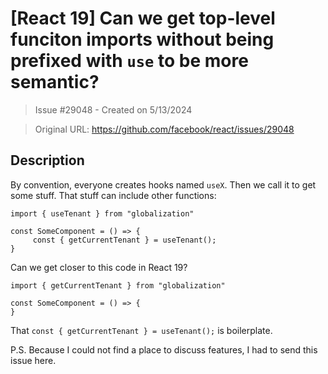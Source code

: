 # [React 19] Can we get top-level funciton imports without being prefixed with `use` to be more semantic?

> Issue #29048 - Created on 5/13/2024

> Original URL: https://github.com/facebook/react/issues/29048

## Description

By convention, everyone creates hooks named `useX`. Then we call it to get some stuff. That stuff can include other functions:

```
import { useTenant } from "globalization"

const SomeComponent = () => {
     const { getCurrentTenant } = useTenant();
}
```

Can we get closer to this code in React 19?

```
import { getCurrentTenant } from "globalization"

const SomeComponent = () => {
}
```

That `const { getCurrentTenant } = useTenant();` is boilerplate.

P.S. Because I could not find a place to discuss features, I had to send this issue here.
